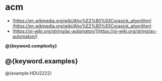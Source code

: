 # acm

- [https://en.wikipedia.org/wiki/Aho%E2%80%93Corasick_algorithm](https://en.wikipedia.org/wiki/Aho%E2%80%93Corasick_algorithm)
- [https://oi-wiki.org/string/ac-automaton/](https://oi-wiki.org/string/ac-automaton/)

**@{keyword.complexity}**

## @{keyword.examples}

@{example.HDU2222}